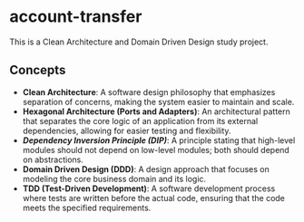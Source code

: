 # account-transfer

This is a Clean Architecture and Domain Driven Design study project.

## Concepts

- **Clean Architecture**: A software design philosophy that emphasizes separation of concerns, making the system easier to maintain and scale.
- **Hexagonal Architecture (Ports and Adapters)**: An architectural pattern that separates the core logic of an application from its external dependencies, allowing for easier testing and flexibility.
- ***Dependency Inversion Principle (DIP)***: A principle stating that high-level modules should not depend on low-level modules; both should depend on abstractions.
- **Domain Driven Design (DDD)**: A design approach that focuses on modeling the core business domain and its logic.
- **TDD (Test-Driven Development)**: A software development process where tests are written before the actual code, ensuring that the code meets the specified requirements.
